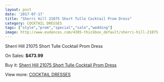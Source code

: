 ```yaml
---
layout: post
date: '2017-07-17'
title: "Sherri Hill 21075 Short Tulle Cocktail Prom Dress"
category: COCKTAIL DRESSES
tags: ["style","prom","special","sale","wedding"]
image: http://www.eudances.com/4305-thickbox_default/sherri-hill-21075-short-tulle-cocktail-prom-dress.jpg
---
```

Sherri Hill 21075 Short Tulle Cocktail Prom Dress

On Sales: **$473.99**
<a href="https://www.eudances.com/en/cocktail-dresses/1430-sherri-hill-21075-short-tulle-cocktail-prom-dress.html"><amp-img layout="responsive" width="600" height="600" src="//www.eudances.com/4305-thickbox_default/sherri-hill-21075-short-tulle-cocktail-prom-dress.jpg" alt="Sherri Hill 21075 Short Tulle Cocktail Prom Dress 0" /></a>
<a href="https://www.eudances.com/en/cocktail-dresses/1430-sherri-hill-21075-short-tulle-cocktail-prom-dress.html"><amp-img layout="responsive" width="600" height="600" src="//www.eudances.com/4306-thickbox_default/sherri-hill-21075-short-tulle-cocktail-prom-dress.jpg" alt="Sherri Hill 21075 Short Tulle Cocktail Prom Dress 1" /></a>

Buy it: [Sherri Hill 21075 Short Tulle Cocktail Prom Dress](https://www.eudances.com/en/cocktail-dresses/1430-sherri-hill-21075-short-tulle-cocktail-prom-dress.html "Sherri Hill 21075 Short Tulle Cocktail Prom Dress")

View more: [COCKTAIL DRESSES](https://www.eudances.com/en/14-cocktail-dresses "COCKTAIL DRESSES")